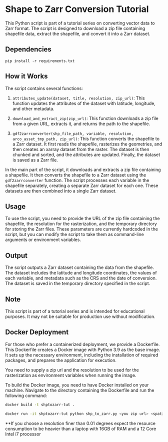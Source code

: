 # Shape to Zarr Conversion Tutorial

This Python script is part of a tutorial series on converting vector data to Zarr format. The script is designed to download a zip file containing shapefile data, extract the shapefile, and convert it into a Zarr dataset.

## Dependencies

    pip install -r requirements.txt

## How it Works

The script contains several functions:

1. `attributes_update(dataset, title, resolution, zip_url)`: This function updates the attributes of the dataset with latitude, longitude, and other metadata.

2. `download_and_extract_zip(zip_url)`: This function downloads a zip file from a given URL, extracts it, and returns the path to the shapefile.

3. `gdf2zarrconverter(shp_file_path, variable, resolution, arco_asset_tmp_path, zip_url)`: This function converts the shapefile to a Zarr dataset. It first reads the shapefile, rasterizes the geometries, and then creates an xarray dataset from the raster. The dataset is then chunked and sorted, and the attributes are updated. Finally, the dataset is saved as a Zarr file.

In the main part of the script, it downloads and extracts a zip file containing a shapefile. It then converts the shapefile to a Zarr dataset using the `gdf2zarrconverter` function. The script processes each variable in the shapefile separately, creating a separate Zarr dataset for each one. These datasets are then combined into a single Zarr dataset.

## Usage

To use the script, you need to provide the URL of the zip file containing the shapefile, the resolution for the rasterization, and the temporary directory for storing the Zarr files. These parameters are currently hardcoded in the script, but you can modify the script to take them as command-line arguments or environment variables.

## Output

The script outputs a Zarr dataset containing the data from the shapefile. The dataset includes the latitude and longitude coordinates, the values of each variable, and metadata such as the CRS and the date of conversion. The dataset is saved in the temporary directory specified in the script.

## Note

This script is part of a tutorial series and is intended for educational purposes. It may not be suitable for production use without modification.

## Docker Deployment

For those who prefer a containerized deployment, we provide a Dockerfile. This Dockerfile creates a Docker image with Python 3.9 as the base image. It sets up the necessary environment, including the installation of required packages, and prepares the application for execution.


You need to supply a zip url and the resolution to be used for the rasterization as environment variables when running the image.

To build the Docker image, you need to have Docker installed on your machine. Navigate to the directory containing the Dockerfile and run the following command:

```bash
docker build -t shptozarr-tut .

docker run -it shptozarr-tut python shp_to_zarr.py <you zip url> <spatial resolution>

```

**If you choose a resolution finer than 0.01 degrees expect the resource consumption to be heavier than a laptop with 16GB of RAM and a 12 Core Intel i7 processor